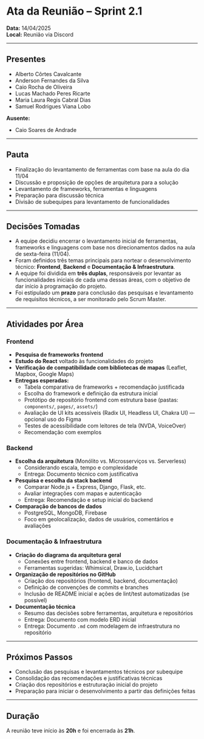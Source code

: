 # Ata da Reunião – Sprint 2.1

**Data:** 14/04/2025  
**Local:** Reunião via Discord

---

## Presentes

- Alberto Côrtes Cavalcante
- Anderson Fernandes da Silva
- Caio Rocha de Oliveira
- Lucas Machado Peres Ricarte
- Maria Laura Regis Cabral Dias
- Samuel Rodrigues Viana Lobo

**Ausente:**

- Caio Soares de Andrade

---

## Pauta

- Finalização do levantamento de ferramentas com base na aula do dia 11/04
- Discussão e proposição de opções de arquitetura para a solução
- Levantamento de frameworks, ferramentas e linguagens
- Preparação para discussão técnica
- Divisão de subequipes para levantamento de funcionalidades

---

## Decisões Tomadas

- A equipe decidiu encerrar o levantamento inicial de ferramentas, frameworks e linguagens com base nos direcionamentos dados na aula de sexta-feira (11/04).
- Foram definidos três temas principais para nortear o desenvolvimento técnico: **Frontend**, **Backend** e **Documentação & Infraestrutura**.
- A equipe foi dividida em **três duplas**, responsáveis por levantar as funcionalidades iniciais de cada uma dessas áreas, com o objetivo de dar início à programação do projeto.
- Foi estipulado um **prazo** para conclusão das pesquisas e levantamento de requisitos técnicos, a ser monitorado pelo Scrum Master.

---

## Atividades por Área

### Frontend

- **Pesquisa de frameworks frontend**
- **Estudo do React** voltado às funcionalidades do projeto
- **Verificação de compatibilidade com bibliotecas de mapas** (Leaflet, Mapbox, Google Maps)
- **Entregas esperadas:**
  - Tabela comparativa de frameworks + recomendação justificada
  - Escolha do framework e definição da estrutura inicial
  - Protótipo de repositório frontend com estrutura base (pastas: `components/`, `pages/`, `assets/`)
  - Avaliação de UI kits acessíveis (Radix UI, Headless UI, Chakra UI) — opcional uso do Figma
  - Testes de acessibilidade com leitores de tela (NVDA, VoiceOver)
  - Recomendação com exemplos

### Backend

- **Escolha da arquitetura** (Monólito vs. Microsserviços vs. Serverless)
  - Considerando escala, tempo e complexidade
  - Entrega: Documento técnico com justificativa
- **Pesquisa e escolha da stack backend**
  - Comparar Node.js + Express, Django, Flask, etc.
  - Avaliar integrações com mapas e autenticação
  - Entrega: Recomendação e setup inicial do backend
- **Comparação de bancos de dados**
  - PostgreSQL, MongoDB, Firebase
  - Foco em geolocalização, dados de usuários, comentários e avaliações

### Documentação & Infraestrutura

- **Criação do diagrama da arquitetura geral**
  - Conexões entre frontend, backend e banco de dados
  - Ferramentas sugeridas: Whimsical, Draw.io, Lucidchart
- **Organização de repositórios no GitHub**
  - Criação dos repositórios (frontend, backend, documentação)
  - Definição de convenções de commits e branches
  - Inclusão de README inicial e ações de lint/test automatizadas (se possível)
- **Documentação técnica**
  - Resumo das decisões sobre ferramentas, arquitetura e repositórios
  - Entrega: Documento com modelo ERD inicial
  - Entrega: Documento `.md` com modelagem de infraestrutura no repositório

---

## Próximos Passos

- Conclusão das pesquisas e levantamentos técnicos por subequipe
- Consolidação das recomendações e justificativas técnicas
- Criação dos repositórios e estruturação inicial do projeto
- Preparação para iniciar o desenvolvimento a partir das definições feitas

---

## Duração

A reunião teve início às **20h** e foi encerrada às **21h**.
